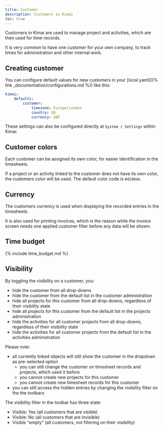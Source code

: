 ```yaml
---
title: Customer
description: Customers in Kimai
toc: true
---
```


Customers in Kimai are used to manage project and activities, which are then used for time-records.

It is very common to have one _customer_ for your own company, to track times for administration and other internal work.
 
## Creating customer

You can configure default values for new customers in your [local.yaml]({% link _documentation/configurations.md %}) like this: 
```yaml
kimai:
    defaults:
        customer:
            timezone: Europe/London
            country: GB
            currency: GBP
```

These settings can also be configured directly at `System / Settings` within Kimai.

## Customer colors

Each customer can be assigned its own color, for easier identification in the timesheets.

If a project or an activity linked to the customer does not have its own color, the customers color will be used.
The default color code is `#d2d6de`.

## Currency

The customers currency is used when displaying the recorded entries in the timesheets.

It is also used for printing invoices, which is the reason while the invoice screen needs one applied customer filter 
before any data will be shown. 

## Time budget

{% include time_budget.md %}

## Visibility

By toggling the visibility on a customer, you:
- hide the customer from all drop-downs
- hide the customer from the default list in the customer administration
- hide all projects for this customer from all drop-downs, regardless of their visibility state
- hide all projects for this customer from the default list in the projects administration
- hide the activities for all customer projects from all drop-downs, regardless of their visibility state
- hide the activities for all customer projects from the default list in the activities administration

Please note:
- all currently linked objects will still show the customer in the dropdown as pre-selected option
  - you can still change the customer on timesheet records and projects, which used it before
  - you cannot create new projects for this customer
  - you cannot create new timesheet records for this customer 
- you can still access the hidden entries by changing the visibility filter on the the toolbars 

The visibility filter in the toolbar has three state: 
- Visible: Yes (all customers that are visible)
- Visible: No (all customers that are invisible)
- Visible "empty" (all customers, not filtering on their visibility)
